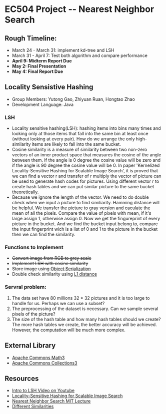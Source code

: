 # EC504 Project -- Nearest Neighbor Search
## Rough Timeline:
- March 24 - March 31: implement kd-tree and LSH
- March 31 - April 7: Test both algorithm and compare performance
- **April 9: Midterm Report Due**
- **May 2: Final Presentation**
- **May 4: Final Report Due**
## Locality Sensistive Hashing
- Group Members: Yutong Gao, Zhiyuan Ruan, Hongtao Zhao
- Development Language: Java
### LSH
- Locality sensitive hashing(LSH): hashing items into bins many times and looking only at those items that fall into the same bin at least once (without looking at every pair). How do we arrange the only high-similarity items are likely to fall into the same bucket.
- Cosine similarity is a measure of similarity between two non-zero vectors of an inner product space that measures the cosine of the angle between them. If the angle is 0 degree the cosine value will be zero and if the angle is 90 degree the cosine value will be 0. In paper 'Kernelized Locality-Sensitive Hashing for Scalable Image Search', it is proved that we can find a vector r and transfer of r multiply the vector of picture can be used to generate hash codes for pictures. Using different vector r to create hash tables and we can put similar picture to the same bucket theoretically. 
- Because we ignore the length of the vector. We need to do double check when we input a picture to find similiarity. Hamming distance will be helpful. We transfer the picture to gray version and caculate the mean of all the pixels. Compare the value of pixels with mean, if it's large assign 1, otherwise assign 0. Now we get the fingureprint of every picture in the bucket. And we find the bucket input belong to, compare the input fingerprint wich is a list of 0 and 1 to the picture in the bucket then we can find the similarity.
### Functions to Implement
- ~~Convert image from RGB to grey scale~~
- ~~Implement LSH with cosine similarity~~
- ~~Store image using [Object Serialization](https://www.tutorialspoint.com/java/java_serialization.htm)~~
- Double check similarity using [L1 distance](https://stats.stackexchange.com/questions/53068/euclidean-distance-score-and-similarity)
### Servral problem:
1. The data set have 80 millions 32 * 32 pictures and it is too large to handle for us. Perhaps we can use a subset?
2. The preprocessing of the dataset is necessary. Can we sample several pixels of the picture?
3. The size of the hash table and how many hash tables should we create? The more hash tables we create, the better accuracy will be achieved. However, the computation will be much more complex.
## External Library
- [Apache Commons Math3](http://commons.apache.org/proper/commons-math/)
- [Apache Commons Collections3](https://commons.apache.org/proper/commons-collections/)
## Resources
- [Intro to LSH Video on Youtube](https://www.youtube.com/watch?v=bQAYY8INBxg&t=403s)
- [Locality-Sensitive Hashing for Scalable Image Search](http://www.cs.utexas.edu/users/grauman/papers/iccv2009_klsh.pdf)
- [Nearest Neighbor Search MIT Lecture](https://www.youtube.com/watch?v=vAboxtLEeH0)
- [Different Similarities](http://dataaspirant.com/2015/04/11/five-most-popular-similarity-measures-implementation-in-python/)
